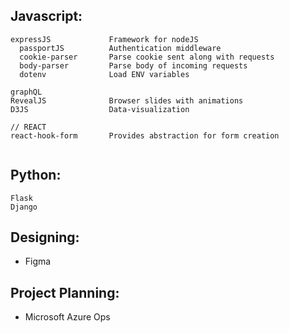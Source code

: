 ## Javascript:
```
expressJS             Framework for nodeJS
  passportJS          Authentication middleware  
  cookie-parser       Parse cookie sent along with requests
  body-parser         Parse body of incoming requests
  dotenv              Load ENV variables

graphQL             
RevealJS              Browser slides with animations
D3JS                  Data-visualization

// REACT
react-hook-form       Provides abstraction for form creation
  
```

## Python:
```
Flask
Django

```

## Designing:
- Figma

## Project Planning:
- Microsoft Azure Ops
